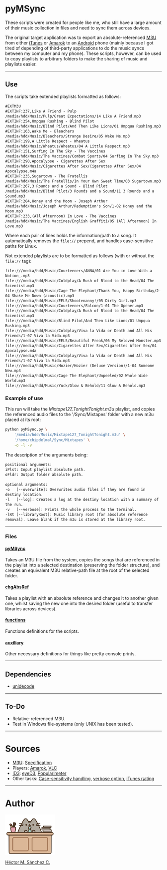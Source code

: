 # pyMSync

These scripts were created for people like me, who still have a large amount of their music collection in files and need to sync them across devices.

The original target application was to export an absolute-referenced [M3U](https://en.wikipedia.org/wiki/M3U) from either [iTunes](https://www.apple.com/itunes/) or [Amarok](https://amarok.kde.org/) to an [Android](https://www.android.com/) phone (mainly because I got tired of depending of third-party applications to do the music syncs between my computer and my phone). These scripts, however, can be used to copy playlists to arbitrary folders to make the sharing of music and playlists easier.

<hr>

## Use

The scripts take extended playlists formatted as follows:

```
#EXTM3U
#EXTINF:237,Like A Friend - Pulp
/media/hdd/Music/Pulp/Great Expectations/14 Like A Friend.mp3
#EXTINF:254,Umpqua Rushing - Blind Pilot
/media/hdd/Music/Blind Pilot/And Then Like Lions/01 Umpqua Rushing.mp3
#EXTINF:163,Wake Me - Bleachers
/media/hdd/Music/Bleachers/Strange Desire/05 Wake Me.mp3
#EXTINF:199,A Little Respect - Wheatus
/media/hdd/Music/Wheatus/Wheatus/04 A Little Respect.mp3
#EXTINF:151,Surfing In The Sky - The Vaccines
/media/hdd/Music/The Vaccines/Combat Sports/04 Surfing In The Sky.mp3
#EXTINF:290,Apocalypse - Cigarettes After Sex
/media/hdd/Music/Cigarettes After Sex/Cigarettes After Sex/04 Apocalypse.m4a
#EXTINF:235,Sugartown - The Fratellis
/media/hdd/Music/The Fratellis/In Your Own Sweet Time/03 Sugartown.mp3
#EXTINF:267,3 Rounds and a Sound - Blind Pilot
/media/hdd/Music/Blind Pilot/3 Rounds and a Sound/11 3 Rounds and a Sound.mp3
#EXTINF:284,Honey and the Moon - Joseph Arthur
/media/hdd/Music/Joseph Arthur/Redemption's Son/1-02 Honey and the Moon.mp3
#EXTINF:233,(All Afternoon) In Love - The Vaccines
/media/hdd/Music/The Vaccines/English Graffiti/05 (All Afternoon) In Love.mp3
```
Where each pair of lines holds the information/path to a song. It automatically removes the `file://` prepend, and handles case-sensitive paths for Linux.

Not extended playlists are to be formatted as follows (with or without the `file://` tag):

```
file:///media/hdd/Music/Courteeners/ANNA/01 Are You in Love With a Notion_.mp3
file:///media/hdd/Music/Coldplay/A Rush of Blood to the Head/04 The Scientist.mp3
file:///media/hdd/Music/Cage The Elephant/Thank You, Happy Birthday/2-04 Shake Me Down (acoustic).mp3
file:///media/hdd/Music/EELS/Shootenanny!/05 Dirty Girl.mp3
file:///media/hdd/Music/Courteeners/Falcon/1-01 The Opener.mp3
file:///media/hdd/Music/Coldplay/A Rush of Blood to the Head/04 The Scientist.mp3
file:///media/hdd/Music/Blind Pilot/And Then Like Lions/01 Umpqua Rushing.mp3
file:///media/hdd/Music/Coldplay/Viva la Vida or Death and All His Friends/1-07 Viva la Vida.mp3
file:///media/hdd/Music/EELS/Beautiful Freak/06 My Beloved Monster.mp3
file:///media/hdd/Music/Cigarettes After Sex/Cigarettes After Sex/04 Apocalypse.m4a
file:///media/hdd/Music/Coldplay/Viva la Vida or Death and All His Friends/1-07 Viva la Vida.mp3
file:///media/hdd/Music/Hozier/Hozier (Deluxe Version)/1-04 Someone New.mp3
file:///media/hdd/Music/Cage The Elephant/Unpeeled/02 Whole Wide World.mp3
file:///media/hdd/Music/Yuck/Glow & Behold/11 Glow & Behold.mp3
```

### Example of use

This run will take the _Mixtape127_TonightTonight.m3u_ playlist, and copies the referenced audio files to the '/Sync/Mixtapes' folder with a new m3u placed at its root:

```bash
python pyMSync.py \
    '/media/hdd/Music/Mixtape127_TonightTonight.m3u' \
    '/home/chipdelmal/Sync/Mixtapes' \
    -o -l -v
```

The description of the arguments being:

```
positional arguments:
iPlst: Input playlist absolute path.
oFldr: Output folder absolute path.      

optional arguments:
-o   [--overwrite]: Overwrites audio files if they are found in destiny location.
-l   [--log]: Creates a log at the destiny location with a summary of the run.
-v   [--verbose]: Prints the whole process to the terminal.
-lRt [--libraryRoot]: Music library root (for absolute reference removal). Leave blank if the m3u is stored at the library root.
```

<hr>

### Files

#### [pyMSync](./pyMSync.py)

Takes an M3U file from the system, copies the songs that are referenced in the playlist into a selected destination (preserving the folder structure), and creates an equivalent M3U relative-path file at the root of the selected folder.

#### [chgAbsRef](./chgAbsRef.py)

Takes a playlist with an absolute reference and changes it to another given one, whilst saving the new one into the desired folder (useful to transfer libraries across devices).

#### [functions](./functions.py)

Functions definitions for the scripts.

#### [auxiliary](./auxiliary.py)

Other necessary definitions for things like pretty console prints.

<hr>

## Dependencies

* [unidecode](https://pypi.org/project/Unidecode/)

<hr>

## To-Do

* Relative-referenced M3U.
* Test in Windows file-systems (only UNIX has been tested).

<hr>

# Sources

* [M3U](https://en.wikipedia.org/wiki/M3U): [Specification](https://schworak.com/blog/e39/m3u-play-list-specification/)
* Players: [Amarok](https://userbase.kde.org/Amarok/Manual), [VLC](https://www.videolan.org/doc/)
* [ID3](https://en.wikipedia.org/wiki/ID3): [eyeD3](https://eyed3.readthedocs.io/en/latest/eyed3.id3.html#eyed3.id3.frames.PopularityFrame.rating), [Popularimeter](http://id3.org/id3v2.3.0#sec4.18)
* Other tasks: [Case-sensitivity handling](https://stackoverflow.com/questions/25843269/can-you-force-os-path-isfile-to-use-case-insensitivity-when-checking-a-file-on), [verbose option](https://stackoverflow.com/questions/5980042/how-to-implement-the-verbose-or-v-option-into-a-script), [iTunes r¡ating](https://community.mp3tag.de/t/saving-itunes-rating-and-counter/3803/5)

<hr>

# Author

<img src="./media/pusheen.jpg" height="130px" align="middle"><br>

[Héctor M. Sánchez C.](https://chipdelmal.github.io/)

